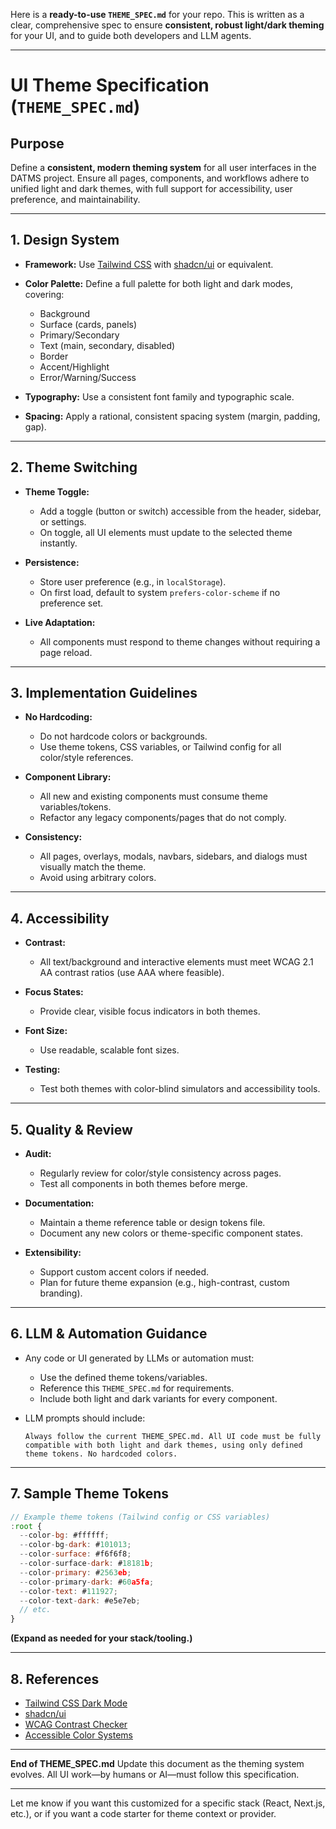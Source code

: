 Here is a **ready-to-use `THEME_SPEC.md`** for your repo. This is written as a clear, comprehensive spec to ensure **consistent, robust light/dark theming** for your UI, and to guide both developers and LLM agents.

---

# UI Theme Specification (`THEME_SPEC.md`)

## Purpose

Define a **consistent, modern theming system** for all user interfaces in the DATMS project. Ensure all pages, components, and workflows adhere to unified light and dark themes, with full support for accessibility, user preference, and maintainability.

---

## 1. **Design System**

* **Framework:** Use [Tailwind CSS](https://tailwindcss.com/) with [shadcn/ui](https://ui.shadcn.com/) or equivalent.
* **Color Palette:** Define a full palette for both light and dark modes, covering:

  * Background
  * Surface (cards, panels)
  * Primary/Secondary
  * Text (main, secondary, disabled)
  * Border
  * Accent/Highlight
  * Error/Warning/Success
* **Typography:** Use a consistent font family and typographic scale.
* **Spacing:** Apply a rational, consistent spacing system (margin, padding, gap).

---

## 2. **Theme Switching**

* **Theme Toggle:**

  * Add a toggle (button or switch) accessible from the header, sidebar, or settings.
  * On toggle, all UI elements must update to the selected theme instantly.
* **Persistence:**

  * Store user preference (e.g., in `localStorage`).
  * On first load, default to system `prefers-color-scheme` if no preference set.
* **Live Adaptation:**

  * All components must respond to theme changes without requiring a page reload.

---

## 3. **Implementation Guidelines**

* **No Hardcoding:**

  * Do not hardcode colors or backgrounds.
  * Use theme tokens, CSS variables, or Tailwind config for all color/style references.
* **Component Library:**

  * All new and existing components must consume theme variables/tokens.
  * Refactor any legacy components/pages that do not comply.
* **Consistency:**

  * All pages, overlays, modals, navbars, sidebars, and dialogs must visually match the theme.
  * Avoid using arbitrary colors.

---

## 4. **Accessibility**

* **Contrast:**

  * All text/background and interactive elements must meet WCAG 2.1 AA contrast ratios (use AAA where feasible).
* **Focus States:**

  * Provide clear, visible focus indicators in both themes.
* **Font Size:**

  * Use readable, scalable font sizes.
* **Testing:**

  * Test both themes with color-blind simulators and accessibility tools.

---

## 5. **Quality & Review**

* **Audit:**

  * Regularly review for color/style consistency across pages.
  * Test all components in both themes before merge.
* **Documentation:**

  * Maintain a theme reference table or design tokens file.
  * Document any new colors or theme-specific component states.
* **Extensibility:**

  * Support custom accent colors if needed.
  * Plan for future theme expansion (e.g., high-contrast, custom branding).

---

## 6. **LLM & Automation Guidance**

* Any code or UI generated by LLMs or automation must:

  * Use the defined theme tokens/variables.
  * Reference this `THEME_SPEC.md` for requirements.
  * Include both light and dark variants for every component.
* LLM prompts should include:

  ```
  Always follow the current THEME_SPEC.md. All UI code must be fully compatible with both light and dark themes, using only defined theme tokens. No hardcoded colors.
  ```

---

## 7. **Sample Theme Tokens**

```js
// Example theme tokens (Tailwind config or CSS variables)
:root {
  --color-bg: #ffffff;
  --color-bg-dark: #101013;
  --color-surface: #f6f6f8;
  --color-surface-dark: #18181b;
  --color-primary: #2563eb;
  --color-primary-dark: #60a5fa;
  --color-text: #111927;
  --color-text-dark: #e5e7eb;
  // etc.
}
```

**(Expand as needed for your stack/tooling.)**

---

## 8. **References**

* [Tailwind CSS Dark Mode](https://tailwindcss.com/docs/dark-mode)
* [shadcn/ui](https://ui.shadcn.com/)
* [WCAG Contrast Checker](https://webaim.org/resources/contrastchecker/)
* [Accessible Color Systems](https://www.smashingmagazine.com/2021/01/accessible-color-systems/)

---

**End of THEME\_SPEC.md**
Update this document as the theming system evolves.
All UI work—by humans or AI—must follow this specification.

---

Let me know if you want this customized for a specific stack (React, Next.js, etc.), or if you want a code starter for theme context or provider.
